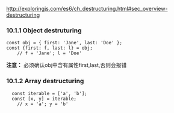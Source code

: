 <http://exploringjs.com/es6/ch_destructuring.html#sec_overview-destructuring>

### 10.1.1 Object destruturing
```
const obj = { first: 'Jane', last: 'Doe' };
const {first: f, last: l} = obj;
    // f = 'Jane'; l = 'Doe'
```
**注意：** 必须确认obj中含有属性first,last,否则会报错

### 10.1.2 Array destructuring
```
  const iterable = ['a', 'b'];
  const [x, y] = iterable;
    // x = 'a'; y = 'b'
```